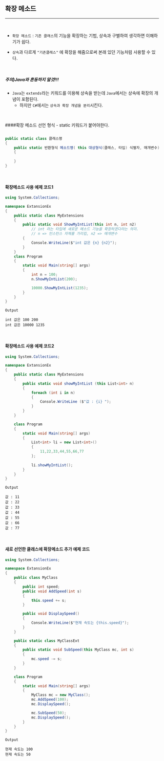 ## 확장 메소드
----------------------------------------------------------------

<br />

- `확장 메소드` : `기존 클래스`의 기능을 확장하는 기법, 상속과 구별하여 생각하면 이해하기가 쉽다.

- `상속`과 다르게 `"기존클래스"` 에 확장을 해줌으로써 본래 있던 기능처럼 사용할 수 있다.

<br />

##### 주의)Java와 혼동하지 말것!!!
- `Java`는 `extends`라는 키워드를 이용해 상속을 받는데 `Java`에서는 상속에 확장의 개념이 포함된다.
    - 하지만 `C#`에서는 `상속과 확장 개념을 분리`시킨다.

<br />

####확장 메소드 선언 형식 - static 키워드가 붙어야한다.

```csharp

public static class 클래스명 
{
    public static 반환형식 메소드명( this 대상형식(클래스, 타입) 식별자, 매개변수)
    {
        
    }
}

```

<br />

#### 확장메소드 사용 예제 코드1

```csharp
using System.Collections;

namespace ExtansionEx
{
    public static class MyExtensions
    {
        public static void ShowMyIntList(this int n, int n2) 
            // int 라는 타입에 새로운 메소드 기능을 확장하겠다라는 의미.
            // n => 인스턴스 자체를 가리킴, n2 => 매개변수
        {
            Console.WriteLine($"int 값은 {n} {n2}");
        }
    }
    class Program
    {
        static void Main(string[] args)
        {
            int n = 100;
            n.ShowMyIntList(200);

            10000.ShowMyIntList(1235);
        }
    }
} 
```
```
Output

int 값은 100 200
int 값은 10000 1235
```

<br />

#### 확장메소드 사용 예제 코드2

```csharp
using System.Collections;

namespace ExtansionEx
{
    public static class MyExtensions
    {
        public static void showMyIntList (this List<int> n)
        {
            foreach (int i in n)
            {
                Console.WriteLine ($"값 : {i} ");
            }
        }
    }

    class Program
    {
        static void Main(string[] args)
        {
            List<int> li = new List<int>()
            {
                11,22,33,44,55,66,77
            };
         
            li.showMyIntList();
        }
    }
} 
```
```
Output

값 : 11
값 : 22
값 : 33
값 : 44
값 : 55
값 : 66
값 : 77
```

<br />

#### 새로 선언한 클래스에 확장메소드 추가 예제 코드

```csharp
using System.Collections;

namespace ExtansionEx
{
    public class MyClass
    {
        public int speed;
        public void AddSpeed(int s)
        {
            this.speed += s;
        }

        public void DisplaySpeed()
        {
            Console.WriteLine($"현재 속도는 {this.speed}");
        }
    }

    public static class MyClassExt
    {
        public static void SubSpeed(this MyClass mc, int s)
        {
            mc.speed -= s;
        }
    }

    class Program
    {
        static void Main(string[] args)
        {
            MyClass mc = new MyClass();
            mc.AddSpeed(100);
            mc.DisplaySpeed();  

            mc.SubSpeed(50);
            mc.DisplaySpeed();
        }
    }
} 
```
```
Output

현재 속도는 100
현재 속도는 50
```
